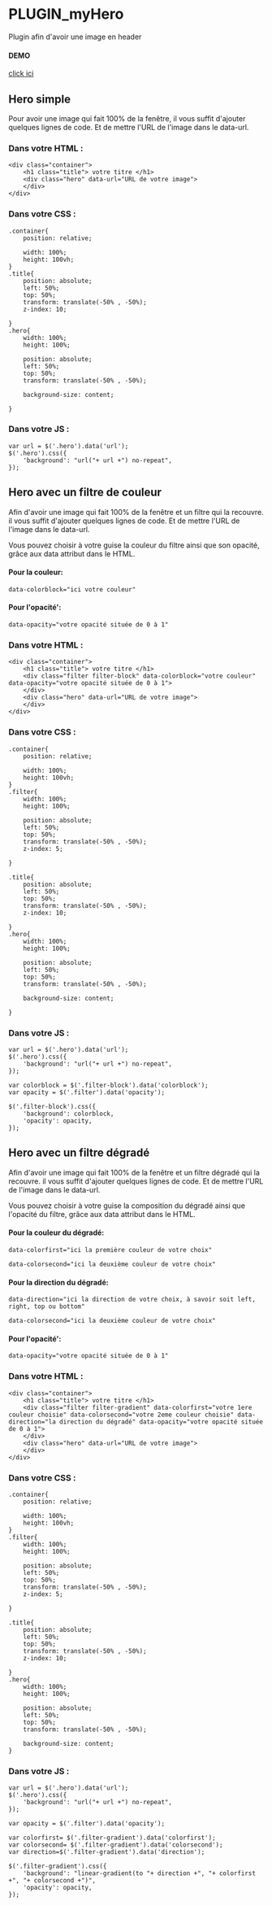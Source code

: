 # PLUGIN_myHero
Plugin afin d'avoir une image en header

#### DEMO
[click ici](http://cepegra-labs.be/webdesign/2017/vdel/CSS_HTML/_DISCOVERY/PLUGIN_myHero/dist/)
## Hero simple

Pour avoir une image qui fait 100% de la fenêtre,
il vous suffit d'ajouter quelques lignes de code.
Et de mettre l'URL de l'image dans le data-url.

### Dans votre HTML :

```
<div class="container">
    <h1 class="title"> votre titre </h1>
    <div class="hero" data-url="URL de votre image">
    </div>
</div>

```
### Dans votre CSS :

```
.container{
    position: relative;

    width: 100%;
    height: 100vh;
}
.title{
    position: absolute;
    left: 50%;
    top: 50%;
    transform: translate(-50% , -50%);
    z-index: 10;

}
.hero{
    width: 100%;
    height: 100%;

    position: absolute;
    left: 50%;
    top: 50%;
    transform: translate(-50% , -50%);

    background-size: content;

}

```
### Dans votre JS :

```
var url = $('.hero').data('url');
$('.hero').css({
    'background': "url("+ url +") no-repeat",
});

```

## Hero avec un filtre de couleur
Afin d'avoir une image qui fait 100% de la fenêtre et un filtre qui la recouvre.
il vous suffit d'ajouter quelques lignes de code.
Et de mettre l'URL de l'image dans le data-url.

Vous pouvez choisir à votre guise la couleur du filtre ainsi que son opacité, grâce aux data attribut dans le HTML.

#### Pour la couleur:
```
data-colorblock="ici votre couleur"
```

#### Pour l'opacité':
```
data-opacity="votre opacité située de 0 à 1"
```

### Dans votre HTML :

```
<div class="container">
    <h1 class="title"> votre titre </h1>
    <div class="filter filter-block" data-colorblock="votre couleur" data-opacity="votre opacité située de 0 à 1">
    </div>
    <div class="hero" data-url="URL de votre image">
    </div>
</div>

```
### Dans votre CSS :

```
.container{
    position: relative;

    width: 100%;
    height: 100vh;
}
.filter{
    width: 100%;
    height: 100%;

    position: absolute;
    left: 50%;
    top: 50%;
    transform: translate(-50% , -50%);
    z-index: 5;

}

.title{
    position: absolute;
    left: 50%;
    top: 50%;
    transform: translate(-50% , -50%);
    z-index: 10;

}
.hero{
    width: 100%;
    height: 100%;

    position: absolute;
    left: 50%;
    top: 50%;
    transform: translate(-50% , -50%);

    background-size: content;

}

```
### Dans votre JS :
```
var url = $('.hero').data('url');
$('.hero').css({
    'background': "url("+ url +") no-repeat",
});

var colorblock = $('.filter-block').data('colorblock');
var opacity = $('.filter').data('opacity');

$('.filter-block').css({
    'background': colorblock,
    'opacity': opacity,
});
```


## Hero avec un filtre dégradé
Afin d'avoir une image qui fait 100% de la fenêtre et un filtre dégradé qui la recouvre.
il vous suffit d'ajouter quelques lignes de code.
Et de mettre l'URL de l'image dans le data-url.


Vous pouvez choisir à votre guise la composition du dégradé ainsi que l'opacité du filtre, grâce aux data attribut dans le HTML.

#### Pour la couleur du dégradé:
```
data-colorfirst="ici la première couleur de votre choix"

data-colorsecond="ici la deuxième couleur de votre choix"
```

#### Pour la direction du dégradé:
```
data-direction="ici la direction de votre choix, à savoir soit left, right, top ou bottom"

data-colorsecond="ici la deuxième couleur de votre choix"
```

#### Pour l'opacité':
```
data-opacity="votre opacité située de 0 à 1"
```


### Dans votre HTML :

```
<div class="container">
    <h1 class="title"> votre titre </h1>
    <div class="filter filter-gradient" data-colorfirst="votre 1ere couleur choisie" data-colorsecond="votre 2eme couleur choisie" data-direction="la direction du dégradé" data-opacity="votre opacité située de 0 à 1">
    </div>
    <div class="hero" data-url="URL de votre image">
    </div>
</div>

```


### Dans votre CSS :

```
.container{
    position: relative;

    width: 100%;
    height: 100vh;
}
.filter{
    width: 100%;
    height: 100%;

    position: absolute;
    left: 50%;
    top: 50%;
    transform: translate(-50% , -50%);
    z-index: 5;

}

.title{
    position: absolute;
    left: 50%;
    top: 50%;
    transform: translate(-50% , -50%);
    z-index: 10;

}
.hero{
    width: 100%;
    height: 100%;

    position: absolute;
    left: 50%;
    top: 50%;
    transform: translate(-50% , -50%);

    background-size: content;
}

```
### Dans votre JS :
```
var url = $('.hero').data('url');
$('.hero').css({
    'background': "url("+ url +") no-repeat",
});

var opacity = $('.filter').data('opacity');

var colorfirst= $('.filter-gradient').data('colorfirst');
var colorsecond= $('.filter-gradient').data('colorsecond');
var direction=$('.filter-gradient').data('direction');

$('.filter-gradient').css({
    'background': "linear-gradient(to "+ direction +", "+ colorfirst +", "+ colorsecond +")",
    'opacity': opacity,
});
```
